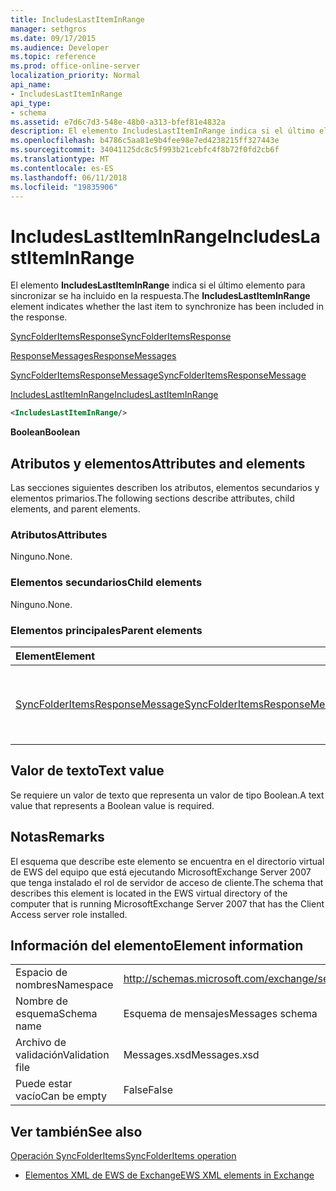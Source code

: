 ```yaml
---
title: IncludesLastItemInRange
manager: sethgros
ms.date: 09/17/2015
ms.audience: Developer
ms.topic: reference
ms.prod: office-online-server
localization_priority: Normal
api_name:
- IncludesLastItemInRange
api_type:
- schema
ms.assetid: e7d6c7d3-548e-48b0-a313-bfef81e4832a
description: El elemento IncludesLastItemInRange indica si el último elemento para sincronizar se ha incluido en la respuesta.
ms.openlocfilehash: b4786c5aa81e9b4fee98e7ed4238215ff327443e
ms.sourcegitcommit: 34041125dc8c5f993b21cebfc4f8b72f0fd2cb6f
ms.translationtype: MT
ms.contentlocale: es-ES
ms.lasthandoff: 06/11/2018
ms.locfileid: "19835906"
---
```

# <a name="includeslastiteminrange"></a><span data-ttu-id="f03cc-103">IncludesLastItemInRange</span><span class="sxs-lookup"><span data-stu-id="f03cc-103">IncludesLastItemInRange</span></span>

<span data-ttu-id="f03cc-104">El elemento **IncludesLastItemInRange** indica si el último elemento para sincronizar se ha incluido en la respuesta.</span><span class="sxs-lookup"><span data-stu-id="f03cc-104">The **IncludesLastItemInRange** element indicates whether the last item to synchronize has been included in the response.</span></span> 
  
[<span data-ttu-id="f03cc-105">SyncFolderItemsResponse</span><span class="sxs-lookup"><span data-stu-id="f03cc-105">SyncFolderItemsResponse</span></span>](syncfolderitemsresponse.md)
  
[<span data-ttu-id="f03cc-106">ResponseMessages</span><span class="sxs-lookup"><span data-stu-id="f03cc-106">ResponseMessages</span></span>](responsemessages.md)
  
[<span data-ttu-id="f03cc-107">SyncFolderItemsResponseMessage</span><span class="sxs-lookup"><span data-stu-id="f03cc-107">SyncFolderItemsResponseMessage</span></span>](syncfolderitemsresponsemessage.md)
  
[<span data-ttu-id="f03cc-108">IncludesLastItemInRange</span><span class="sxs-lookup"><span data-stu-id="f03cc-108">IncludesLastItemInRange</span></span>](includeslastiteminrange.md)
  
```xml
<IncludesLastItemInRange/>
```

 <span data-ttu-id="f03cc-109">**Boolean**</span><span class="sxs-lookup"><span data-stu-id="f03cc-109">**Boolean**</span></span>
## <a name="attributes-and-elements"></a><span data-ttu-id="f03cc-110">Atributos y elementos</span><span class="sxs-lookup"><span data-stu-id="f03cc-110">Attributes and elements</span></span>

<span data-ttu-id="f03cc-111">Las secciones siguientes describen los atributos, elementos secundarios y elementos primarios.</span><span class="sxs-lookup"><span data-stu-id="f03cc-111">The following sections describe attributes, child elements, and parent elements.</span></span>
  
### <a name="attributes"></a><span data-ttu-id="f03cc-112">Atributos</span><span class="sxs-lookup"><span data-stu-id="f03cc-112">Attributes</span></span>

<span data-ttu-id="f03cc-113">Ninguno.</span><span class="sxs-lookup"><span data-stu-id="f03cc-113">None.</span></span>
  
### <a name="child-elements"></a><span data-ttu-id="f03cc-114">Elementos secundarios</span><span class="sxs-lookup"><span data-stu-id="f03cc-114">Child elements</span></span>

<span data-ttu-id="f03cc-115">Ninguno.</span><span class="sxs-lookup"><span data-stu-id="f03cc-115">None.</span></span>
  
### <a name="parent-elements"></a><span data-ttu-id="f03cc-116">Elementos principales</span><span class="sxs-lookup"><span data-stu-id="f03cc-116">Parent elements</span></span>

|<span data-ttu-id="f03cc-117">**Element**</span><span class="sxs-lookup"><span data-stu-id="f03cc-117">**Element**</span></span>|<span data-ttu-id="f03cc-118">**Descripción**</span><span class="sxs-lookup"><span data-stu-id="f03cc-118">**Description**</span></span>|
|:-----|:-----|
|[<span data-ttu-id="f03cc-119">SyncFolderItemsResponseMessage</span><span class="sxs-lookup"><span data-stu-id="f03cc-119">SyncFolderItemsResponseMessage</span></span>](syncfolderitemsresponsemessage.md) <br/> |<span data-ttu-id="f03cc-120">Contiene el estado y el resultado de una solicitud de SyncFolderItems.</span><span class="sxs-lookup"><span data-stu-id="f03cc-120">Contains the status and result of a SyncFolderItems request.</span></span>  <br/> |
   
## <a name="text-value"></a><span data-ttu-id="f03cc-121">Valor de texto</span><span class="sxs-lookup"><span data-stu-id="f03cc-121">Text value</span></span>

<span data-ttu-id="f03cc-122">Se requiere un valor de texto que representa un valor de tipo Boolean.</span><span class="sxs-lookup"><span data-stu-id="f03cc-122">A text value that represents a Boolean value is required.</span></span>
  
## <a name="remarks"></a><span data-ttu-id="f03cc-123">Notas</span><span class="sxs-lookup"><span data-stu-id="f03cc-123">Remarks</span></span>

<span data-ttu-id="f03cc-124">El esquema que describe este elemento se encuentra en el directorio virtual de EWS del equipo que está ejecutando MicrosoftExchange Server 2007 que tenga instalado el rol de servidor de acceso de cliente.</span><span class="sxs-lookup"><span data-stu-id="f03cc-124">The schema that describes this element is located in the EWS virtual directory of the computer that is running MicrosoftExchange Server 2007 that has the Client Access server role installed.</span></span>
  
## <a name="element-information"></a><span data-ttu-id="f03cc-125">Información del elemento</span><span class="sxs-lookup"><span data-stu-id="f03cc-125">Element information</span></span>

|||
|:-----|:-----|
|<span data-ttu-id="f03cc-126">Espacio de nombres</span><span class="sxs-lookup"><span data-stu-id="f03cc-126">Namespace</span></span>  <br/> |http://schemas.microsoft.com/exchange/services/2006/messages  <br/> |
|<span data-ttu-id="f03cc-127">Nombre de esquema</span><span class="sxs-lookup"><span data-stu-id="f03cc-127">Schema name</span></span>  <br/> |<span data-ttu-id="f03cc-128">Esquema de mensajes</span><span class="sxs-lookup"><span data-stu-id="f03cc-128">Messages schema</span></span>  <br/> |
|<span data-ttu-id="f03cc-129">Archivo de validación</span><span class="sxs-lookup"><span data-stu-id="f03cc-129">Validation file</span></span>  <br/> |<span data-ttu-id="f03cc-130">Messages.xsd</span><span class="sxs-lookup"><span data-stu-id="f03cc-130">Messages.xsd</span></span>  <br/> |
|<span data-ttu-id="f03cc-131">Puede estar vacío</span><span class="sxs-lookup"><span data-stu-id="f03cc-131">Can be empty</span></span>  <br/> |<span data-ttu-id="f03cc-132">False</span><span class="sxs-lookup"><span data-stu-id="f03cc-132">False</span></span>  <br/> |
   
## <a name="see-also"></a><span data-ttu-id="f03cc-133">Ver también</span><span class="sxs-lookup"><span data-stu-id="f03cc-133">See also</span></span>



[<span data-ttu-id="f03cc-134">Operación SyncFolderItems</span><span class="sxs-lookup"><span data-stu-id="f03cc-134">SyncFolderItems operation</span></span>](syncfolderitems-operation.md)


- [<span data-ttu-id="f03cc-135">Elementos XML de EWS de Exchange</span><span class="sxs-lookup"><span data-stu-id="f03cc-135">EWS XML elements in Exchange</span></span>](ews-xml-elements-in-exchange.md)

